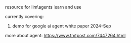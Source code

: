 resource for llm\agents learn and use

currently covering:
  1. demo for google ai agent white paper 2024-Sep

more about agent: https://www.tmtpost.com/7447264.html
